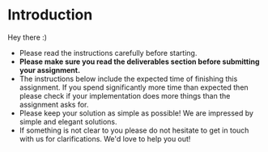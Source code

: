 # Introduction

Hey there :)

- Please read the instructions carefully before starting. 
- **Please make sure you read the deliverables section before submitting your assignment.**
- The instructions below include the expected time of finishing this assignment. If you spend significantly more time than expected then please check if your implementation does more things than the assignment asks for.
- Please keep your solution as simple as possible! We are impressed by simple and elegant solutions.
- If something is not clear to you please do not hesitate to get in touch with us for clarifications. We'd love to help you out!
